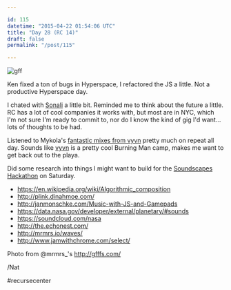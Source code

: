 ```yaml
---

id: 115
datetime: "2015-04-22 01:54:06 UTC"
title: "Day 28 (RC 14)"
draft: false
permalink: "/post/115"

---
```


![gff](https://s3.amazonaws.com/f.cl.ly/items/1E1A3b3I102D3h2K3S0f/contained.gif)

Ken fixed a ton of bugs in Hyperspace, I refactored the JS a little. Not a productive Hyperspace day.

I chated with [Sonali](https://twitter.com/jollysonali) a little bit. Reminded me to think about the future a little. RC has a lot of cool companies it works with, but most are in NYC, which I'm not sure I'm ready to commit to, nor do I know the kind of gig I'd want... lots of thoughts to be had.

Listened to Mykola's [fantastic mixes from vyvn](https://soundcloud.com/muffs/sets/vyvn) pretty much on repeat all day. Sounds like [vyvn](https://vyvn.com/) is a pretty cool Burning Man camp, makes me want to get back out to the playa.

Did some research into things I might want to build for the [Soundscapes Hackathon](https://web.archive.org/web/20241006205907/https://monthlymusichackathon.org/post/115585146087/soundscapes) on Saturday.

 - https://en.wikipedia.org/wiki/Algorithmic_composition
 - http://plink.dinahmoe.com/
 - http://janmonschke.com/Music-with-JS-and-Gamepads
 - https://data.nasa.gov/developer/external/planetary/#sounds
 - https://soundcloud.com/nasa
 - http://the.echonest.com/
 - http://mrmrs.io/waves/
 - http://www.jamwithchrome.com/select/
 
 Photo from @mrmrs_'s http://gfffs.com/
 
 /Nat
 
#recursecenter


